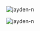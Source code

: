 
<div>
  <p>&nbsp;<img align="left" src="https://github-readme-stats.vercel.app/api?username=jayden-n&show_icons=true&theme=tokyonight&locale=en" alt="jayden-n" /></p>  
<p><img align="left" src="https://github-readme-streak-stats.herokuapp.com/?user=jayden-n&theme=tokyonight" alt="jayden-n" /></p>
</div>
